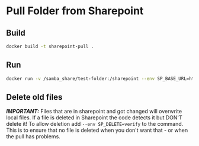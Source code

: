 # Pull Folder from Sharepoint

## Build
```sh
docker build -t sharepoint-pull . 
```

## Run 
```sh
docker run -v /samba_share/test-folder:/sharepoint --env SP_BASE_URL=https://who.sharepoint.com/sites/team --env SP_ROOT_FOLDER=Servertest --env SP_CRED_USER=user@domain.de --env SP_CRED_PASS=pass sharepoint-pull
```

## Delete old files
***IMPORTANT:*** Files that are in sharepoint and got changed will overwrite local files. If a file is deleted in Sharepoint the code detects it but DON'T delete it! To allow deletion add `--env SP_DELETE=verify` to the command. This is to ensure that no file is deleted when you don't want that - or when the pull has problems.

